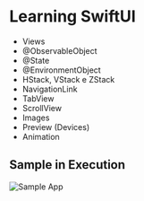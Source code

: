 # Learning SwiftUI

* Views
* @ObservableObject
* @State
* @EnvironmentObject
* HStack, VStack e ZStack
* NavigationLink
* TabView
* ScrollView
* Images
* Preview (Devices)
* Animation

## Sample in Execution 
![Sample App](/sample/sample.gif)
